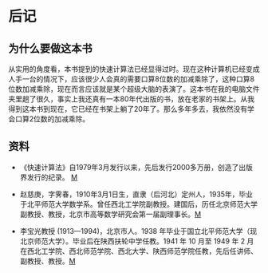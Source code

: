 # 后记

## 为什么要做这本书

从实用的角度看，本书提到的快速计算法已经显得过时。现在这种计算机已经变成人手一台的情况下，应该很少人会真的需要口算8位数的加减乘除了，这种口算8位数加减乘除，现在而言应该就是某个超级大脑的表演了。这本书在我的电脑文件夹里趟了很久，事实上我还真有一本80年代出版的书，放在老家的书架上。从我得到这本书到现在，它已经在书架上躺了20年了。那么多年多去，我依然没有学会口算2位数的加减乘除。

## 资料

* 《快速计算法》自1979年3月发行以来，先后发行2000多万册，创造了出版界发行的纪录。
[M](https://baike.baidu.com/item/%E5%8F%B2%E4%B8%B0%E6%94%B6/7591820)

* 赵慈庚，字霁春，1910年3月1日生，直隶（后河北）定州人，1935年，毕业于北平师范大学数学系。曾任西北工学院副教授。建国后，历任北京师范大学副教授、教授，北京市高等数学研究会第一届副理事长。[M](https://baike.sogou.com/v12504740.htm)

* 李宝光教授 (1913—1994)，北京市人。1938 年毕业于国立北平师范大学（现北京师范大学）。毕业后在陕西扶轮中学任教。1941 年 10 月至 1949 年 2 月在西北工学院、西北师范学院、西北大学、陕西师范学院任教，先后任讲师、副教授、教授。[M](https://news.cufe.edu.cn/info/1006/21762.htm)